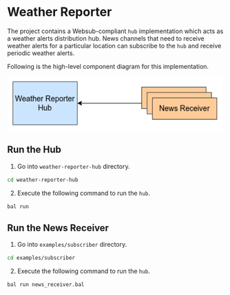 # Weather Reporter #

The project contains a Websub-compliant `hub` implementation which acts as a weather alerts distribution hub. News channels that need to receive 
weather alerts for a particular location can subscribe to the `hub` and receive periodic weather alerts.

Following is the high-level component diagram for this implementation.

<img src="weather-reporter-hub.png" alt="drawing" width='500'/>

## Run the Hub ##

1. Go into `weather-reporter-hub` directory.
```sh
cd weather-reporter-hub
```

2. Execute the following command to run the `hub`.
```sh
bal run
```

## Run the News Receiver ##

1. Go into `examples/subscriber` directory.
```sh
cd examples/subscriber
```

2. Execute the following command to run the `hub`.
```sh
bal run news_receiver.bal
```
